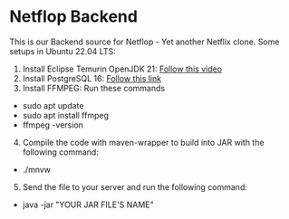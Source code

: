 # Netflop Backend

This is our Backend source for Netflop - Yet another Netflix clone.
Some setups in Ubuntu 22.04 LTS:
1. Install Eclipse Temurin OpenJDK 21: [Follow this video](https://www.youtube.com/watch?v=FQshlECfJoY)
2. Install PostgreSQL 16: [Follow this link](https://dev.to/johndotowl/postgresql-16-installation-on-ubuntu-2204-51ia)
3. Install FFMPEG: Run these commands
- sudo apt update
- sudo apt install ffmpeg
- ffmpeg -version
4. Compile the code with maven-wrapper to build into JAR with the following command:
-  ./mnvw 
5. Send the file to your server and run the following command:
-  java -jar "YOUR JAR FILE'S NAME" 
